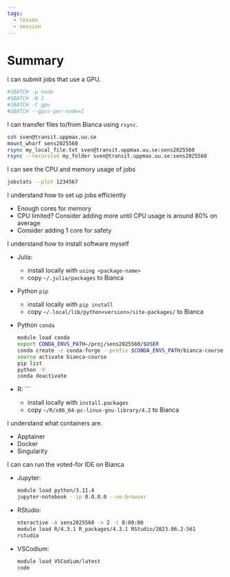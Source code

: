 ```yaml
---
tags:
  - lesson
  - session
---
```


# Summary

I can submit jobs that use a GPU.

```bash
#SBATCH -p node
#SBATCH -N 1
#SBATCH -C gpu
#SBATCH --gpus-per-node=2
```

I can transfer files to/from Bianca using `rsync`.

```bash
ssh sven@transit.uppmax.uu.se
mount_wharf sens2025560
rsync my_local_file.txt sven@transit.uppmax.uu.se:sens2025560
rsync --recursive my_folder sven@transit.uppmax.uu.se:sens2025560
```

I can see the CPU and memory usage of jobs

```bash
jobstats --plot 1234567
```

I understand how to set up jobs efficiently

- Enough cores for memory
- CPU limited? Consider adding more until CPU usage is around 80% on average
- Consider adding 1 core for safety

I understand how to install software myself

- Julia:
    - install locally with `using <package-name>`
    - copy `~/.julia/packages` to Bianca
- Python `pip`
    - install locally with `pip install`
    - copy `~/.local/lib/python<version>/site-packages/` to Bianca
- Python `conda`

    ```bash
    module load conda
    export CONDA_ENVS_PATH=/proj/sens2025560/$USER
    conda create -c conda-forge --prefix $CONDA_ENVS_PATH/bianca-course python=3.7 numpy=1.15
    source activate bianca-course
    pip list
    python -V
    conda deactivate
- R:    ```
    - install locally with `install.packages`
    - copy `~/R/x86_64-pc-linux-gnu-library/4.2` to Bianca

I understand what containers are.

- Apptainer
- Docker
- Singularity

I can can run the voted-for IDE on Bianca

- Jupyter:

  ```bash
  module load python/3.11.4
  jupyter-notebook --ip 0.0.0.0 --no-browser
  ```

- RStudio:

  ```bash
  nteractive -A sens2025560 -n 2 -t 8:00:00
  module load R/4.3.1 R_packages/4.3.1 RStudio/2023.06.2-561
  rstudio
  ```

- VSCodium:

  ```bash
  module load VSCodium/latest
  code
  ```

